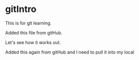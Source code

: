 # gitIntro
This is for git learning.

Added this file from gitHub.

Let's see how it works out.

Added this again from gitHub and I need to pull it into my local
